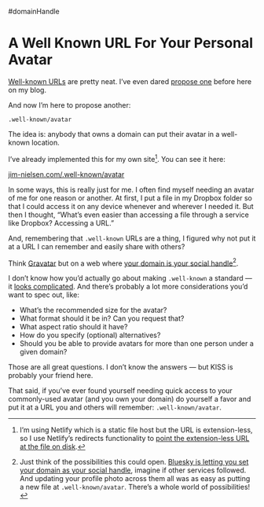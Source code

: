 #domainHandle

# A Well Known URL For Your Personal Avatar

[Well-known URLs](https://en.wikipedia.org/wiki/Well-known_URI) are pretty neat. I’ve even dared [propose one](https://blog.jim-nielsen.com/2022/well-known-links-resource/) before here on my blog.

And now I’m here to propose another: 

`.well-known/avatar`

The idea is: anybody that owns a domain can put their avatar in a well-known location.

I’ve already implemented this for my own site[^1]. You can see it here:

[jim-nielsen.com/.well-known/avatar](https://jim-nielsen.com/.well-known/avatar)

In some ways, this is really just for me. I often find myself needing an avatar of me for one reason or another. At first, I put a file in my Dropbox folder so that I could access it on any device whenever and wherever I needed it. But then I thought, “What’s even easier than accessing a file through a service like Dropbox? Accessing a URL.”

And, remembering that `.well-known` URLs are a thing, I figured why not put it at a URL I can remember and easily share with others?

Think [Gravatar](https://en.gravatar.com/) but on a web where [your domain is your social handle](https://blog.jim-nielsen.com/2023/best-time-to-own-a-domain/)[^2].

I don’t know how you’d actually go about making `.well-known` a standard — it [looks complicated](https://github.com/protocol-registries/well-known-uris). And there’s probably a lot more considerations you’d want to spec out, like:

- What’s the recommended size for the avatar?
- What format should it be in? Can you request that?
- What aspect ratio should it have?
- How do you specify (optional) alternatives?
- Should you be able to provide avatars for more than one person under a given domain?

Those are all great questions. I don’t know the answers — but KISS is probably your friend here.

That said, if you’ve ever found yourself needing quick access to your commonly-used avatar (and you own your domain) do yourself a favor and put it at a URL you and others will remember: `.well-known/avatar`.

[^1]: I’m using Netlify which is a static file host but the URL is extension-less, so I use Netlify’s redirects functionality to [point the extension-less URL at the file on disk](https://github.com/jimniels/www/blob/bdb74d9ff348e67a5868f257673b319fd2cd59fb/static/_redirects#L14).
[^2]: Just think of the possibilities this could open. [Bluesky is letting you set your domain as your social handle](https://blog.jim-nielsen.com/2023/domain-handle-blueksy/), imagine if other services followed. And updating your profile photo across them all was as easy as putting a new file at `.well-known/avatar`. There’s a whole world of possibilities!